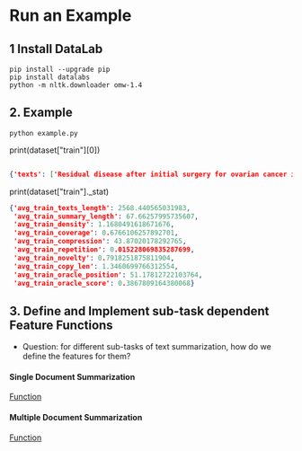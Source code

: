 # Run an Example


## 1 Install DataLab
```
pip install --upgrade pip
pip install datalabs
python -m nltk.downloader omw-1.4
```


## 2. Example
```
python example.py
```


print(dataset["train"][0])
```JSON

{'texts': ['Residual disease after initial surgery for ovarian cancer is the strongest prognostic factor for survival. However, the extent of surgical resection required to achieve optimal cytoreduction is controversial. Our goal was to estimate the effect of aggressive surgical resection on ovarian cancer patient survival.\n                A retrospective cohort study of consecutive patients with International Federation of Gynecology and Obstetrics stage IIIC ovarian cancer undergoing primary surgery was conducted between January 1, 1994, and December 31, 1998. The main outcome measures were residual disease after cytoreduction, frequency of radical surgical resection, and 5-year disease-specific survival.\n                The study comprised 194 patients, including 144 with carcinomatosis. The mean patient age and follow-up time were 64.4 and 3.5 years, respectively. After surgery, 131 (67.5%) of the 194 patients had less than 1 cm of residual disease (definition of optimal cytoreduction). Considering all patients, residual disease was the only independent predictor of survival; the need to perform radical procedures to achieve optimal cytoreduction was not associated with a decrease in survival. For the subgroup of patients with carcinomatosis, residual disease and the performance of radical surgical procedures were the only independent predictors. Disease-specific survival was markedly improved for patients with carcinomatosis operated on by surgeons who most frequently used radical procedures compared with those least likely to use radical procedures (44% versus 17%, P < .001).\n                Overall, residual disease was the only independent predictor of survival. Minimizing residual disease through aggressive surgical resection was beneficial, especially in patients with carcinomatosis.\n                II-2.'], 'summary': 'We found only low quality evidence comparing ultra-radical and standard surgery in women with advanced ovarian cancer and carcinomatosis. The evidence suggested that ultra-radical surgery may result in better survival.\xa0 It was unclear whether there were any differences in progression-free survival, QoL and morbidity between the two groups. The cost-effectiveness of this intervention has not been investigated. We are, therefore, unable to reach definite conclusions about the relative benefits and adverse effects of the two types of surgery.\nIn order to determine the role of ultra-radical surgery in the management of advanced stage ovarian cancer, a sufficiently powered randomised controlled trial comparing ultra-radical and standard surgery or well-designed non-randomised studies would be required.', 'texts_length': 305, 'summary_length': 112, 'density': 0.5772357723577236, 'coverage': 0.44715447154471544, 'compression': 2.3008130081300813, 'repetition': 0.02702702702702703, 'novelty': 0.9572649572649573, 'copy_len': 1.1458333333333333, 'oracle_position': 6.666666666666667, 'oracle_score': 0.3251231527093596}


```
print(dataset["train"]._stat)
```JSON
{'avg_train_texts_length': 2568.440565031983,
 'avg_train_summary_length': 67.66257995735607,
 'avg_train_density': 1.1680491618671676,
 'avg_train_coverage': 0.6766106257892701,
 'avg_train_compression': 43.87020178292765,
 'avg_train_repetition': 0.015228069835287699,
 'avg_train_novelty': 0.7918251875811904,
 'avg_train_copy_len': 1.3460699766312554,
 'avg_train_oracle_position': 51.17812722103764,
 'avg_train_oracle_score': 0.3867809164380068}
```

## 3. Define and Implement sub-task dependent Feature Functions

* Question: for different sub-tasks of text summarization, how do we define the features for them?

#### Single Document Summarization
[Function](https://github.com/ExpressAI/Summverse/blob/23c389289f2f7743a9d88190a586ae927be8f170/featurize/get_summ_features.py#L23)


#### Multiple Document Summarization
[Function](https://github.com/ExpressAI/Summverse/blob/23c389289f2f7743a9d88190a586ae927be8f170/featurize/get_summ_features.py#L49)

